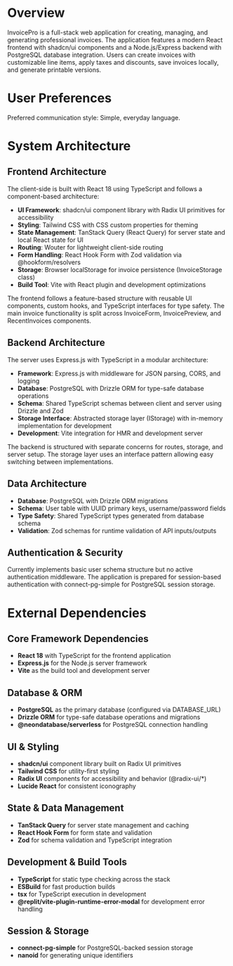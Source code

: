 # Overview

InvoicePro is a full-stack web application for creating, managing, and generating professional invoices. The application features a modern React frontend with shadcn/ui components and a Node.js/Express backend with PostgreSQL database integration. Users can create invoices with customizable line items, apply taxes and discounts, save invoices locally, and generate printable versions.

# User Preferences

Preferred communication style: Simple, everyday language.

# System Architecture

## Frontend Architecture
The client-side is built with React 18 using TypeScript and follows a component-based architecture:

- **UI Framework**: shadcn/ui component library with Radix UI primitives for accessibility
- **Styling**: Tailwind CSS with CSS custom properties for theming
- **State Management**: TanStack Query (React Query) for server state and local React state for UI
- **Routing**: Wouter for lightweight client-side routing
- **Form Handling**: React Hook Form with Zod validation via @hookform/resolvers
- **Storage**: Browser localStorage for invoice persistence (InvoiceStorage class)
- **Build Tool**: Vite with React plugin and development optimizations

The frontend follows a feature-based structure with reusable UI components, custom hooks, and TypeScript interfaces for type safety. The main invoice functionality is split across InvoiceForm, InvoicePreview, and RecentInvoices components.

## Backend Architecture
The server uses Express.js with TypeScript in a modular architecture:

- **Framework**: Express.js with middleware for JSON parsing, CORS, and logging
- **Database**: PostgreSQL with Drizzle ORM for type-safe database operations
- **Schema**: Shared TypeScript schemas between client and server using Drizzle and Zod
- **Storage Interface**: Abstracted storage layer (IStorage) with in-memory implementation for development
- **Development**: Vite integration for HMR and development server

The backend is structured with separate concerns for routes, storage, and server setup. The storage layer uses an interface pattern allowing easy switching between implementations.

## Data Architecture
- **Database**: PostgreSQL with Drizzle ORM migrations
- **Schema**: User table with UUID primary keys, username/password fields
- **Type Safety**: Shared TypeScript types generated from database schema
- **Validation**: Zod schemas for runtime validation of API inputs/outputs

## Authentication & Security
Currently implements basic user schema structure but no active authentication middleware. The application is prepared for session-based authentication with connect-pg-simple for PostgreSQL session storage.

# External Dependencies

## Core Framework Dependencies
- **React 18** with TypeScript for the frontend application
- **Express.js** for the Node.js server framework
- **Vite** as the build tool and development server

## Database & ORM
- **PostgreSQL** as the primary database (configured via DATABASE_URL)
- **Drizzle ORM** for type-safe database operations and migrations
- **@neondatabase/serverless** for PostgreSQL connection handling

## UI & Styling
- **shadcn/ui** component library built on Radix UI primitives
- **Tailwind CSS** for utility-first styling
- **Radix UI** components for accessibility and behavior (@radix-ui/*)
- **Lucide React** for consistent iconography

## State & Data Management
- **TanStack Query** for server state management and caching
- **React Hook Form** for form state and validation
- **Zod** for schema validation and TypeScript integration

## Development & Build Tools
- **TypeScript** for static type checking across the stack
- **ESBuild** for fast production builds
- **tsx** for TypeScript execution in development
- **@replit/vite-plugin-runtime-error-modal** for development error handling

## Session & Storage
- **connect-pg-simple** for PostgreSQL-backed session storage
- **nanoid** for generating unique identifiers